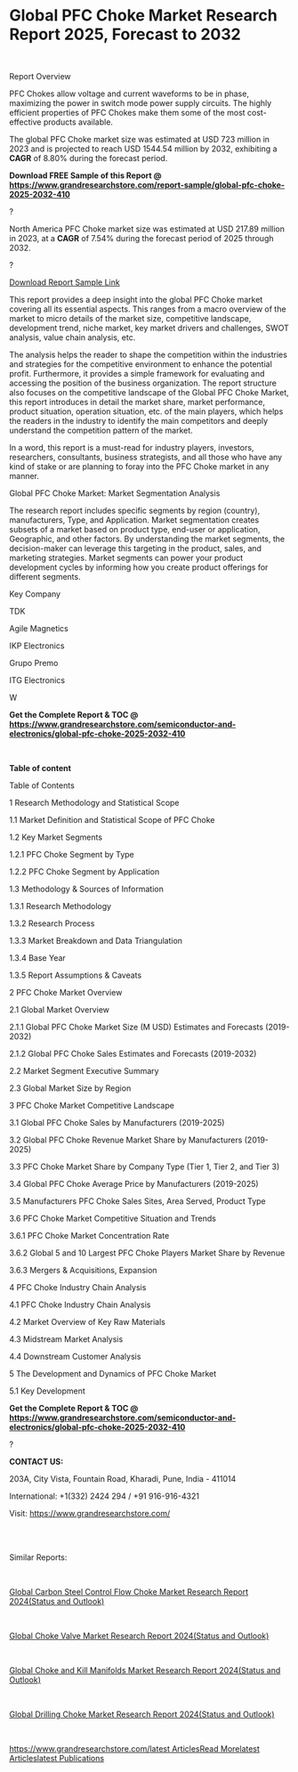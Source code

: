 <h1>Global PFC Choke Market Research Report 2025, Forecast to 2032</h1><br/><p>Report Overview</p>
 
 
 
 <p>PFC Chokes allow voltage and current waveforms to be in phase, maximizing the power in switch mode power supply circuits. The highly efficient properties of PFC Chokes make them some of the most cost-effective products available.</p>
 
 
 
 <p>The global PFC Choke market size was estimated at USD 723 million in 2023 and is projected to reach USD 1544.54 million by 2032, exhibiting a <strong>CAGR</strong> of 8.80% during the forecast period.</p>
 
 
 
 <div><b>Download FREE Sample of this Report @ <a href="https://www.grandresearchstore.com/report-sample/global-pfc-choke-2025-2032-410">https://www.grandresearchstore.com/report-sample/global-pfc-choke-2025-2032-410</a></b></div>
 
 
 
 <p>? </p>
 
 
 
 <p>North America PFC Choke market size was estimated at USD 217.89 million in 2023, at a <strong>CAGR</strong> of 7.54% during the forecast period of 2025 through 2032.</p>
 
 
 
 <p>? </p>
 
 
 
 <p><a href="https://www.grandresearchstore.com/mr-admin/report-sample/global-pfc-choke-2025-2032-410">Download Report Sample Link</a></p>
 
 
 
 <p>This report provides a deep insight into the global PFC Choke market covering all its essential aspects. This ranges from a macro overview of the market to micro details of the market size, competitive landscape, development trend, niche market, key market drivers and challenges, SWOT analysis, value chain analysis, etc.</p>
 
 
 
 <p>The analysis helps the reader to shape the competition within the industries and strategies for the competitive environment to enhance the potential profit. Furthermore, it provides a simple framework for evaluating and accessing the position of the business organization. The report structure also focuses on the competitive landscape of the Global PFC Choke Market, this report introduces in detail the market share, market performance, product situation, operation situation, etc. of the main players, which helps the readers in the industry to identify the main competitors and deeply understand the competition pattern of the market.</p>
 
 
 
 <p>In a word, this report is a must-read for industry players, investors, researchers, consultants, business strategists, and all those who have any kind of stake or are planning to foray into the PFC Choke market in any manner.</p>
 
 
 
 <p>Global PFC Choke Market: Market Segmentation Analysis</p>
 
 
 
 <p>The research report includes specific segments by region (country), manufacturers, Type, and Application. Market segmentation creates subsets of a market based on product type, end-user or application, Geographic, and other factors. By understanding the market segments, the decision-maker can leverage this targeting in the product, sales, and marketing strategies. Market segments can power your product development cycles by informing how you create product offerings for different segments.</p>
 
 
 
 <p>Key Company</p>
 
 
 
 <p>TDK</p>
 
 
 
 <p>Agile Magnetics</p>
 
 
 
 <p>IKP Electronics</p>
 
 
 
 <p>Grupo Premo</p>
 
 
 
 <p>ITG Electronics</p>
 
 
 
 <p>W</p>
 
 
 
 <div><b>Get the Complete Report & TOC @ <a href="https://www.grandresearchstore.com/semiconductor-and-electronics/global-pfc-choke-2025-2032-410">https://www.grandresearchstore.com/semiconductor-and-electronics/global-pfc-choke-2025-2032-410</a></b></div>
 
 
 
 <p><br />
 
 <b>Table of content</b></p>
 
 
 
 <p>Table of Contents<br />
 
 1 Research Methodology and Statistical Scope<br />
 
 1.1 Market Definition and Statistical Scope of PFC Choke<br />
 
 1.2 Key Market Segments<br />
 
 1.2.1 PFC Choke Segment by Type<br />
 
 1.2.2 PFC Choke Segment by Application<br />
 
 1.3 Methodology & Sources of Information<br />
 
 1.3.1 Research Methodology<br />
 
 1.3.2 Research Process<br />
 
 1.3.3 Market Breakdown and Data Triangulation<br />
 
 1.3.4 Base Year<br />
 
 1.3.5 Report Assumptions & Caveats<br />
 
 2 PFC Choke Market Overview<br />
 
 2.1 Global Market Overview<br />
 
 2.1.1 Global PFC Choke Market Size (M USD) Estimates and Forecasts (2019-2032)<br />
 
 2.1.2 Global PFC Choke Sales Estimates and Forecasts (2019-2032)<br />
 
 2.2 Market Segment Executive Summary<br />
 
 2.3 Global Market Size by Region<br />
 
 3 PFC Choke Market Competitive Landscape<br />
 
 3.1 Global PFC Choke Sales by Manufacturers (2019-2025)<br />
 
 3.2 Global PFC Choke Revenue Market Share by Manufacturers (2019-2025)<br />
 
 3.3 PFC Choke Market Share by Company Type (Tier 1, Tier 2, and Tier 3)<br />
 
 3.4 Global PFC Choke Average Price by Manufacturers (2019-2025)<br />
 
 3.5 Manufacturers PFC Choke Sales Sites, Area Served, Product Type<br />
 
 3.6 PFC Choke Market Competitive Situation and Trends<br />
 
 3.6.1 PFC Choke Market Concentration Rate<br />
 
 3.6.2 Global 5 and 10 Largest PFC Choke Players Market Share by Revenue<br />
 
 3.6.3 Mergers & Acquisitions, Expansion<br />
 
 4 PFC Choke Industry Chain Analysis<br />
 
 4.1 PFC Choke Industry Chain Analysis<br />
 
 4.2 Market Overview of Key Raw Materials<br />
 
 4.3 Midstream Market Analysis<br />
 
 4.4 Downstream Customer Analysis<br />
 
 5 The Development and Dynamics of PFC Choke Market<br />
 
 5.1 Key Development</p>
 
 
 
 <div><b>Get the Complete Report & TOC @ <a href="https://www.grandresearchstore.com/semiconductor-and-electronics/global-pfc-choke-2025-2032-410">https://www.grandresearchstore.com/semiconductor-and-electronics/global-pfc-choke-2025-2032-410</a></b></div>
 
 
 
 <p>? </p>
 
 
 
 <p><b>CONTACT US:</b><br />
 
 203A, City Vista, Fountain Road, Kharadi, Pune, India - 411014<br />
 
 International: +1(332) 2424 294 / +91 916-916-4321<br />
 
 Visit: <a href="https://www.grandresearchstore.com/">https://www.grandresearchstore.com/</a><br />
 
 <br />
 
 <br />
 
 Similar Reports:<br />
 
 <br />
 
 <a href="https://www.grandresearchstore.com/machines/global-carbon-steel-control-flow-choke-2024-318">Global Carbon Steel Control Flow Choke Market Research Report 2024(Status and Outlook)</a><br />
 
 <br />
 
 <a href="https://www.grandresearchstore.com/machines/global-choke-valve-2024-289">Global Choke Valve Market Research Report 2024(Status and Outlook)</a><br />
 
 <br />
 
 <a href="https://www.grandresearchstore.com/machines/global-choke-kill-manifolds-2024-988">Global Choke and Kill Manifolds Market Research Report 2024(Status and Outlook)</a><br />
 
 <br />
 
 <a href="https://www.grandresearchstore.com/semiconductor-and-electronics/global-drilling-choke-2024-340">Global Drilling Choke Market Research Report 2024(Status and Outlook)</a><br />
 
 <br />
 
 <a href="https://gyeongbokgung.com">https://www.grandresearchstore.com/</a><a href="https://hallyeomaritime.com">latest Articles</a><a href="https://jingwansa.com">Read More</a><a href="https://nguoiviet.jp/">latest Articles</a><a href="https://www.intelmarketresearch.com/">latest Publications</a></p>